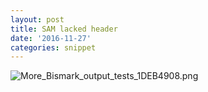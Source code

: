 ```yaml
---
layout: post
title: SAM lacked header
date: '2016-11-27'
categories: snippet
---
```



<img src="http://eagle.fish.washington.edu/cnidarian/skitch/More_Bismark_output_tests_1DEB4908.png" alt="More_Bismark_output_tests_1DEB4908.png"/>


